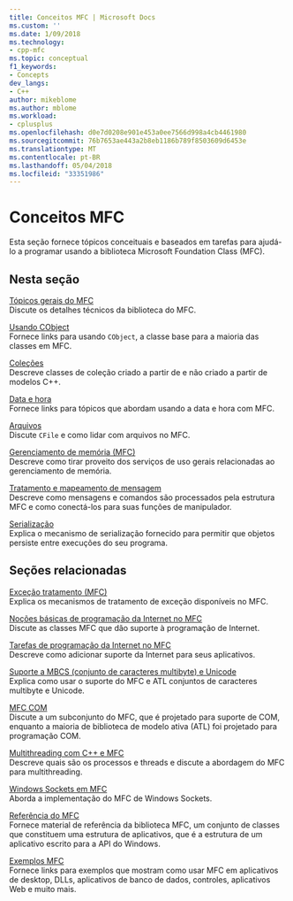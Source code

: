```yaml
---
title: Conceitos MFC | Microsoft Docs
ms.custom: ''
ms.date: 1/09/2018
ms.technology:
- cpp-mfc
ms.topic: conceptual
f1_keywords:
- Concepts
dev_langs:
- C++
author: mikeblome
ms.author: mblome
ms.workload:
- cplusplus
ms.openlocfilehash: d0e7d0208e901e453a0ee7566d998a4cb4461980
ms.sourcegitcommit: 76b7653ae443a2b8eb1186b789f8503609d6453e
ms.translationtype: MT
ms.contentlocale: pt-BR
ms.lasthandoff: 05/04/2018
ms.locfileid: "33351986"
---
```

# <a name="mfc-concepts"></a>Conceitos MFC

Esta seção fornece tópicos conceituais e baseados em tarefas para ajudá-lo a programar usando a biblioteca Microsoft Foundation Class (MFC).

## <a name="in-this-section"></a>Nesta seção

[Tópicos gerais do MFC](../mfc/general-mfc-topics.md)  
Discute os detalhes técnicos da biblioteca do MFC.

[Usando CObject](../mfc/using-cobject.md)  
Fornece links para usando `CObject`, a classe base para a maioria das classes em MFC.

[Coleções](../mfc/collections.md)  
Descreve classes de coleção criado a partir de e não criado a partir de modelos C++.

[Data e hora](../atl-mfc-shared/date-and-time.md)  
Fornece links para tópicos que abordam usando a data e hora com MFC.

[Arquivos](../mfc/files-in-mfc.md)  
Discute `CFile` e como lidar com arquivos no MFC.

[Gerenciamento de memória (MFC)](../mfc/memory-management.md)  
Descreve como tirar proveito dos serviços de uso gerais relacionadas ao gerenciamento de memória.

[Tratamento e mapeamento de mensagem](../mfc/message-handling-and-mapping.md)  
Descreve como mensagens e comandos são processados pela estrutura MFC e como conectá-los para suas funções de manipulador.

[Serialização](../mfc/serialization-in-mfc.md)  
Explica o mecanismo de serialização fornecido para permitir que objetos persiste entre execuções do seu programa.

## <a name="related-sections"></a>Seções relacionadas

[Exceção tratamento (MFC)](../mfc/exception-handling-in-mfc.md)  
Explica os mecanismos de tratamento de exceção disponíveis no MFC.

[Noções básicas de programação da Internet no MFC](../mfc/mfc-internet-programming-basics.md)  
Discute as classes MFC que dão suporte à programação de Internet.

[Tarefas de programação da Internet no MFC](../mfc/mfc-internet-programming-tasks.md)  
Descreve como adicionar suporte da Internet para seus aplicativos.

[Suporte a MBCS (conjunto de caracteres multibyte) e Unicode](../atl-mfc-shared/unicode-and-multibyte-character-set-mbcs-support.md)  
Explica como usar o suporte do MFC e ATL conjuntos de caracteres multibyte e Unicode.

[MFC COM](../mfc/mfc-com.md)  
Discute a um subconjunto do MFC, que é projetado para suporte de COM, enquanto a maioria de biblioteca de modelo ativa (ATL) foi projetado para programação COM.

[Multithreading com C++ e MFC](../parallel/multithreading-with-cpp-and-mfc.md)  
Descreve quais são os processos e threads e discute a abordagem do MFC para multithreading.

[Windows Sockets em MFC](../mfc/windows-sockets.md)  
Aborda a implementação do MFC de Windows Sockets.

[Referência do MFC](../mfc/mfc-desktop-applications.md)  
Fornece material de referência da biblioteca MFC, um conjunto de classes que constituem uma estrutura de aplicativos, que é a estrutura de um aplicativo escrito para a API do Windows.

[Exemplos MFC](../visual-cpp-samples.md)  
Fornece links para exemplos que mostram como usar MFC em aplicativos de desktop, DLLs, aplicativos de banco de dados, controles, aplicativos Web e muito mais.
